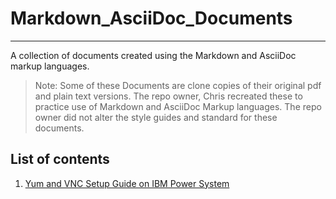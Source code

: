 # Markdown_AsciiDoc_Documents

---

A collection of documents created using the Markdown and AsciiDoc markup languages.

> Note: Some of these Documents are clone copies of their original pdf and plain text versions. The repo owner, Chris recreated these to practice use of Markdown and AsciiDoc Markup languages. The repo owner did not alter the style guides and standard for these documents.

## List of contents

1. [Yum and VNC Setup Guide on IBM Power System](0x01-System_management_tasks.md)
